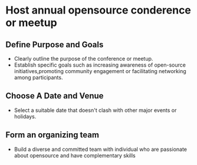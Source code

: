 # Host annual opensource conderence or meetup
## Define Purpose and Goals 
- Clearly outline the purpose of the conference or meetup.
- Establish specific goals such as increasing awareness of
  open-source initiatives,promoting community engagement or
  facilitating networking among participants.
## Choose A Date and Venue
- Select a suitable date that doesn't clash with other major
  events or holidays.
## Form an organizing team
- Build a diverse and committed team with individual who are
  passionate about opensource and have complementary skills
